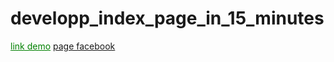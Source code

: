 # developp_index_page_in_15_minutes
<a href="http://webi4u.com/#!/article/form_step_validation_etat_pdf_01/0" style="color: green">link demo</a>
<a href="https://www.facebook.com/Webi4u-670245179977567">page facebook</a>
